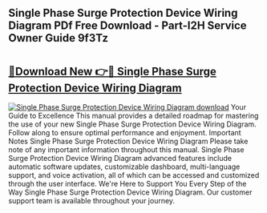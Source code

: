 ## Single Phase Surge Protection Device Wiring Diagram PDf Free Download - Part-I2H Service Owner Guide 9f3Tz

# <h2><a href="http://dfovk33.blite.top/?on=Single+Phase+Surge+Protection+Device+Wiring+Diagram">🔗Download New 👉🔴 Single Phase Surge Protection Device Wiring Diagram</a></h2>

[![Single Phase Surge Protection Device Wiring Diagram download](https://i.imgur.com/lujVjoI.png)](http://dfovk33.blite.top/?on=Single+Phase+Surge+Protection+Device+Wiring+Diagram)
Your Guide to Excellence This manual provides a detailed roadmap for mastering the use of your new Single Phase Surge Protection Device Wiring Diagram. Follow along to ensure optimal performance and enjoyment. Important Notes Single Phase Surge Protection Device Wiring Diagram Please take note of any important information throughout this manual. Single Phase Surge Protection Device Wiring Diagram advanced features include automatic software updates, customizable dashboard, multi-language support, and voice activation, all of which can be accessed and customized through the user interface. We're Here to Support You Every Step of the Way Single Phase Surge Protection Device Wiring Diagram. Our customer support team is available throughout your journey.
